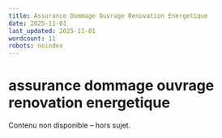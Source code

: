 ```yaml
---
title: Assurance Dommage Ouvrage Renovation Energetique
date: 2025-11-01
last_updated: 2025-11-01
wordcount: 11
robots: noindex
---
```


# assurance dommage ouvrage renovation energetique

Contenu non disponible – hors sujet.